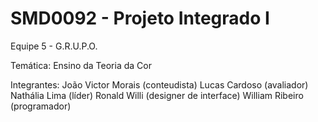 # SMD0092 - Projeto Integrado I

Equipe 5 - G.R.U.P.O.

Temática: Ensino da Teoria da Cor

Integrantes:
João Victor Morais (conteudista)
Lucas Cardoso (avaliador)
Nathália Lima (líder)
Ronald Willi (designer de interface)
William Ribeiro (programador)
